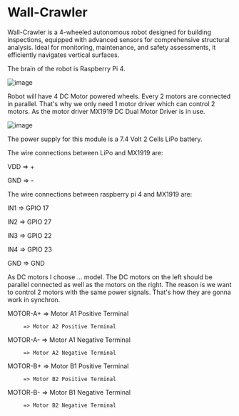 # Wall-Crawler

Wall-Crawler is a 4-wheeled autonomous robot designed for building inspections, equipped with advanced sensors for comprehensive structural analysis. Ideal for monitoring, maintenance, and safety assessments, it efficiently navigates vertical surfaces.

The brain of the robot is Raspberry Pi 4.

![image](https://github.com/cemalhekim/wallcrawler/assets/98236326/0d5b813b-ce1a-4b29-a540-47517e711fd7)


Robot will have 4 DC Motor powered wheels. Every 2 motors are connected in parallel. That's why we only need 1 motor driver which can control 2 motors. As the motor driver MX1919 DC Dual Motor Driver is in use. 

![image](https://github.com/cemalhekim/wallcrawler/assets/98236326/d29daeac-bd34-42cf-87e3-cae727282469)

The power supply for this module is a 7.4 Volt 2 Cells LiPo battery.

The wire connections between LiPo and MX1919 are:


VDD => +

GND => -


The wire connections between raspberry pi 4 and MX1919 are:


IN1 => GPIO 17

IN2 => GPIO 27

IN3 => GPIO 22

IN4 => GPIO 23

GND => GND


As DC motors I choose ... model. The DC motors on the left should be parallel connected as well as the motors on the right. The reason is we want to control 2 motors with the same power signals. That's how they are gonna work in synchron.

MOTOR-A+ => Motor A1 Positive Terminal 
        
         => Motor A2 Positive Terminal

             
MOTOR-A- => Motor A1 Negative Terminal
         
         => Motor A2 Negative Terminal
             

MOTOR-B+ => Motor B1 Positive Terminal 
        
         => Motor B2 Positive Terminal

             
MOTOR-B- => Motor B1 Negative Terminal
         
         => Motor B2 Negative Terminal
             






